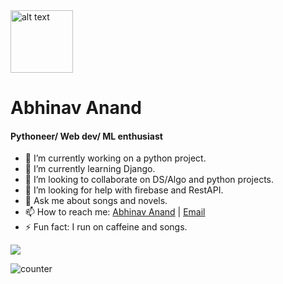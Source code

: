 <img src="https://github.com/atarax665/atarax665/blob/master/Hi.gif" alt="alt text" width="100" height="100" />

# Abhinav Anand
#### Pythoneer/ Web dev/ ML enthusiast
- 🔭 I’m currently working on a python project.
- 🌱 I’m currently learning Django.
- 👯 I’m looking to collaborate on DS/Algo and python projects. 
- 🤔 I’m looking for help with firebase and RestAPI.
- 💬 Ask me about songs and novels.
- 📫 How to reach me: [Abhinav Anand](atarax665.github.io) | [Email](manasgmishra@gmail.com)
- ⚡ Fun fact: I run on caffeine and songs.
<p align="left">
<img src="https://github-readme-stats.vercel.app/api?username=atarax665&count_private=true&include_all_commits=true&show_icons=true&title_color=0366d6&icon_color=0366d6&text_color=24292e&bg_color=fff" />
</p>
<p><img src="https://komarev.com/ghpvc/?username=atarax665" alt="counter" /></p>

